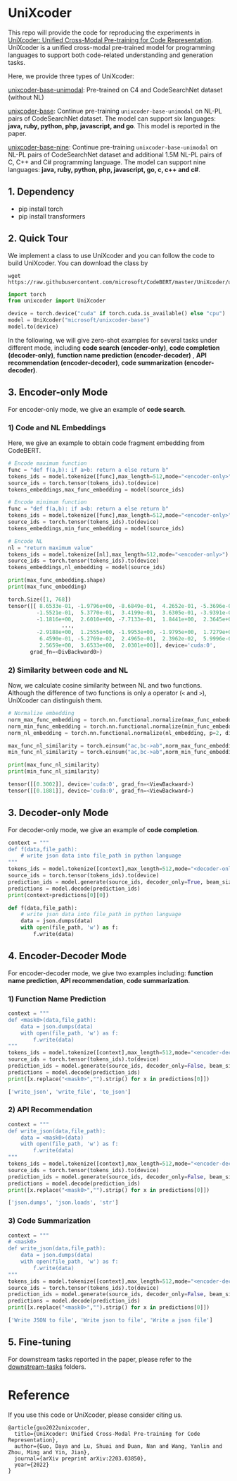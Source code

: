 # UniXcoder

This repo will provide the code for reproducing the experiments in [UniXcoder: Unified Cross-Modal Pre-training for Code Representation](https://arxiv.org/pdf/2203.03850.pdf). UniXcoder is a unified cross-modal pre-trained model for programming languages to support both code-related understanding and generation tasks. 

Here, we provide three types of UniXcoder:

[unixcoder-base-unimodal](https://huggingface.co/microsoft/unixcoder-base-unimodal): Pre-trained on C4 and CodeSearchNet dataset (without NL)

[unixcoder-base](https://huggingface.co/microsoft/unixcoder-base): Continue pre-training ```unixcoder-base-unimodal``` on NL-PL pairs of CodeSearchNet dataset. The model can support six languages: **java, ruby, python, php, javascript, and go**. This model is reported in the paper.

[unixcoder-base-nine](https://huggingface.co/microsoft/unixcoder-base-nine):  Continue pre-training ```unixcoder-base-unimodal``` on NL-PL pairs of CodeSearchNet dataset and additional 1.5M NL-PL pairs of C, C++ and C# programming language. The model can support nine languages: **java, ruby, python, php, javascript, go, c, c++ and c#**.

## 1. Dependency

- pip install torch
- pip install transformers

## 2. Quick Tour
We implement a class to use UniXcoder and you can follow the code to build UniXcoder.
You can download the class by
```shell
wget https://raw.githubusercontent.com/microsoft/CodeBERT/master/UniXcoder/unixcoder.py
```

```python
import torch
from unixcoder import UniXcoder

device = torch.device("cuda" if torch.cuda.is_available() else "cpu")
model = UniXcoder("microsoft/unixcoder-base")
model.to(device)
```

In the following, we will give zero-shot examples for several tasks under different mode, including **code search (encoder-only)**, **code completion (decoder-only)**, **function name prediction (encoder-decoder)** , **API recommendation (encoder-decoder)**, **code summarization (encoder-decoder)**.

## 3. Encoder-only Mode

For encoder-only mode, we give an example of **code search**.

### 1) Code and NL Embeddings

Here, we give an example to obtain code fragment embedding from CodeBERT.

```python
# Encode maximum function
func = "def f(a,b): if a>b: return a else return b"
tokens_ids = model.tokenize([func],max_length=512,mode="<encoder-only>")
source_ids = torch.tensor(tokens_ids).to(device)
tokens_embeddings,max_func_embedding = model(source_ids)

# Encode minimum function
func = "def f(a,b): if a<b: return a else return b"
tokens_ids = model.tokenize([func],max_length=512,mode="<encoder-only>")
source_ids = torch.tensor(tokens_ids).to(device)
tokens_embeddings,min_func_embedding = model(source_ids)

# Encode NL
nl = "return maximum value"
tokens_ids = model.tokenize([nl],max_length=512,mode="<encoder-only>")
source_ids = torch.tensor(tokens_ids).to(device)
tokens_embeddings,nl_embedding = model(source_ids)

print(max_func_embedding.shape)
print(max_func_embedding)
```

```python
torch.Size([1, 768])
tensor([[ 8.6533e-01, -1.9796e+00, -8.6849e-01,  4.2652e-01, -5.3696e-01,
         -1.5521e-01,  5.3770e-01,  3.4199e-01,  3.6305e-01, -3.9391e-01,
         -1.1816e+00,  2.6010e+00, -7.7133e-01,  1.8441e+00,  2.3645e+00,
				 ...,
         -2.9188e+00,  1.2555e+00, -1.9953e+00, -1.9795e+00,  1.7279e+00,
          6.4590e-01, -5.2769e-02,  2.4965e-01,  2.3962e-02,  5.9996e-02,
          2.5659e+00,  3.6533e+00,  2.0301e+00]], device='cuda:0',
       grad_fn=<DivBackward0>)
```

### 2) Similarity between code and NL

Now, we calculate cosine similarity between NL and two functions. Although the difference of two functions is only a operator (```<``` and ```>```), UniXcoder can distinguish them.

```python
# Normalize embedding
norm_max_func_embedding = torch.nn.functional.normalize(max_func_embedding, p=2, dim=1)
norm_min_func_embedding = torch.nn.functional.normalize(min_func_embedding, p=2, dim=1)
norm_nl_embedding = torch.nn.functional.normalize(nl_embedding, p=2, dim=1)

max_func_nl_similarity = torch.einsum("ac,bc->ab",norm_max_func_embedding,norm_nl_embedding)
min_func_nl_similarity = torch.einsum("ac,bc->ab",norm_min_func_embedding,norm_nl_embedding)

print(max_func_nl_similarity)
print(min_func_nl_similarity)
```

```python
tensor([[0.3002]], device='cuda:0', grad_fn=<ViewBackward>)
tensor([[0.1881]], device='cuda:0', grad_fn=<ViewBackward>)
```

## 3. Decoder-only Mode

For decoder-only mode, we give an example of **code completion**.

```python
context = """
def f(data,file_path):
    # write json data into file_path in python language
"""
tokens_ids = model.tokenize([context],max_length=512,mode="<decoder-only>")
source_ids = torch.tensor(tokens_ids).to(device)
prediction_ids = model.generate(source_ids, decoder_only=True, beam_size=3, max_length=128)
predictions = model.decode(prediction_ids)
print(context+predictions[0][0])
```

```python
def f(data,file_path):
    # write json data into file_path in python language
    data = json.dumps(data)
    with open(file_path, 'w') as f:
        f.write(data)
```

## 4. Encoder-Decoder Mode

For encoder-decoder mode, we give two examples including: **function name prediction**, **API recommendation**, **code summarization**.

### 1) **Function Name Prediction**

```python
context = """
def <mask0>(data,file_path):
    data = json.dumps(data)
    with open(file_path, 'w') as f:
        f.write(data)
"""
tokens_ids = model.tokenize([context],max_length=512,mode="<encoder-decoder>")
source_ids = torch.tensor(tokens_ids).to(device)
prediction_ids = model.generate(source_ids, decoder_only=False, beam_size=3, max_length=128)
predictions = model.decode(prediction_ids)
print([x.replace("<mask0>","").strip() for x in predictions[0]])
```

```python
['write_json', 'write_file', 'to_json']
```

### 2) API Recommendation

```python
context = """
def write_json(data,file_path):
    data = <mask0>(data)
    with open(file_path, 'w') as f:
        f.write(data)
"""
tokens_ids = model.tokenize([context],max_length=512,mode="<encoder-decoder>")
source_ids = torch.tensor(tokens_ids).to(device)
prediction_ids = model.generate(source_ids, decoder_only=False, beam_size=3, max_length=128)
predictions = model.decode(prediction_ids)
print([x.replace("<mask0>","").strip() for x in predictions[0]])
```

```python
['json.dumps', 'json.loads', 'str']
```

### 3) Code Summarization

```python
context = """
# <mask0>
def write_json(data,file_path):
    data = json.dumps(data)
    with open(file_path, 'w') as f:
        f.write(data)
"""
tokens_ids = model.tokenize([context],max_length=512,mode="<encoder-decoder>")
source_ids = torch.tensor(tokens_ids).to(device)
prediction_ids = model.generate(source_ids, decoder_only=False, beam_size=3, max_length=128)
predictions = model.decode(prediction_ids)
print([x.replace("<mask0>","").strip() for x in predictions[0]])
```

```python
['Write JSON to file', 'Write json to file', 'Write a json file']
```

## 5.  Fine-tuning

For downstream tasks reported in the paper, please refer to the [downstream-tasks](https://github.com/microsoft/CodeBERT/tree/master/UniXcoder/downstream-tasks) folders.



# Reference
If you use this code or UniXcoder, please consider citing us.

<pre><code>@article{guo2022unixcoder,
  title={UniXcoder: Unified Cross-Modal Pre-training for Code Representation},
  author={Guo, Daya and Lu, Shuai and Duan, Nan and Wang, Yanlin and Zhou, Ming and Yin, Jian},
  journal={arXiv preprint arXiv:2203.03850},
  year={2022}
}</code></pre>



